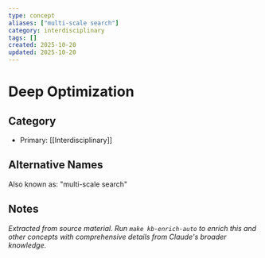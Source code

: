 ```yaml
---
type: concept
aliases: ["multi-scale search"]
category: interdisciplinary
tags: []
created: 2025-10-20
updated: 2025-10-20
---
```


# Deep Optimization

## Category

- Primary: [[Interdisciplinary]]

## Alternative Names

Also known as: "multi-scale search"

## Notes

*Extracted from source material. Run `make kb-enrich-auto` to enrich this and other concepts with comprehensive details from Claude's broader knowledge.*
